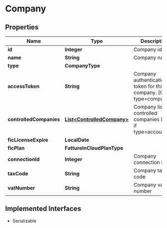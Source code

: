 

# Company


## Properties

| Name | Type | Description | Notes |
|------------ | ------------- | ------------- | -------------|
|**id** | **Integer** | Company id |  [optional] |
|**name** | **String** | Company name |  [optional] |
|**type** | **CompanyType** |  |  [optional] |
|**accessToken** | **String** | Company authentication token for this company. [Only if type&#x3D;company] |  [optional] |
|**controlledCompanies** | [**List&lt;ControlledCompany&gt;**](ControlledCompany.md) | Company list of controlled companies [Only if type&#x3D;accountant] |  [optional] |
|**ficLicenseExpire** | **LocalDate** |  |  [optional] |
|**ficPlan** | **FattureInCloudPlanType** |  |  [optional] |
|**connectionId** | **Integer** | Company connection id |  [optional] |
|**taxCode** | **String** | Company tax code |  [optional] |
|**vatNumber** | **String** | Company vat number |  [optional] |


## Implemented Interfaces

* Serializable


